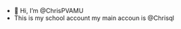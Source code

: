 - 👋 Hi, I’m @ChrisPVAMU
- This is my school account my main accoun is @Chrisql

<!---
ChrisPVAMU/ChrisPVAMU is a ✨ special ✨ repository because its `README.md` (this file) appears on your GitHub profile.
You can click the Preview link to take a look at your changes.
--->
